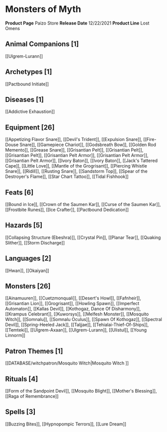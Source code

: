﻿---
id: '107'
name: Monsters of Myth
rarity: Common
source: null
trait: null
type: Source

---
# Monsters of Myth

**Product Page** Paizo Store
**Release Date** 12/22/2021
**Product Line** Lost Omens

## Animal Companions [1]

[[Ulgrem-Lurann]]

## Archetypes [1]

[[Pactbound Initiate]]

## Diseases [1]

[[Addictive Exhaustion]]

## Equipment [26]

[[Appetizing Flavor Snare]], [[Devil's Trident]], [[Expulsion Snare]], [[Fire-Douse Snare]], [[Gamepiece Chariot]], [[Godsbreath Bow]], [[Golden Rod Memento]], [[Grease Snare]], [[Grisantian Pelt]], [[Grisantian Pelt]], [[Grisantian Pelt]], [[Grisantian Pelt Armor]], [[Grisantian Pelt Armor]], [[Grisantian Pelt Armor]], [[Ivory Baton]], [[Ivory Baton]], [[Jack's Tattered Cape]], [[Little Love]], [[Mantle of the Grogrisant]], [[Piercing Whistle Snare]], [[Ridill]], [[Rusting Snare]], [[Sandstorm Top]], [[Spear of the Destroyer's Flame]], [[Star Chart Tattoo]], [[Tidal Fishhook]]

## Feats [6]

[[Bound in Ice]], [[Crown of the Saumen Kar]], [[Curse of the Saumen Kar]], [[Frostbite Runes]], [[Ice Crafter]], [[Pactbound Dedication]]

## Hazards [5]

[[Collapsing Structure (Ebeshra)]], [[Crystal Pin]], [[Planar Tear]], [[Quaking Slither]], [[Storm Discharge]]

## Languages [2]

[[Hwan]], [[Okaiyan]]

## Monsters [26]

[[Ainamuuren]], [[Cuetzmonquali]], [[Desert's Howl]], [[Fafnheir]], [[Grisantian Lion]], [[Grogrisant]], [[Howling Spawn]], [[Imperfect Automaton]], [[Kallas Devil]], [[Kothogaz, Dance Of Disharmony]], [[Krampus Celebrant]], [[Kuworsys]], [[Melfesh Monster]], [[Mosquito Witch]], [[Somnalu]], [[Somnalu Oculus]], [[Spawn Of Kothogaz]], [[Spectral Devil]], [[Spring-Heeled Jack]], [[Taljjae]], [[Tehialai-Thief-Of-Ships]], [[Temteki]], [[Ulgrem-Axaan]], [[Ulgrem-Lurann]], [[Ulistul]], [[Young Linnorm]]

## Patron Themes [1]

[[DATABASE/witchpatron/Mosquito Witch|Mosquito Witch
]]

## Rituals [4]

[[Form of the Sandpoint Devil]], [[Mosquito Blight]], [[Mother's Blessing]], [[Raga of Remembrance]]

## Spells [3]

[[Buzzing Bites]], [[Hypnopompic Terrors]], [[Lure Dream]]